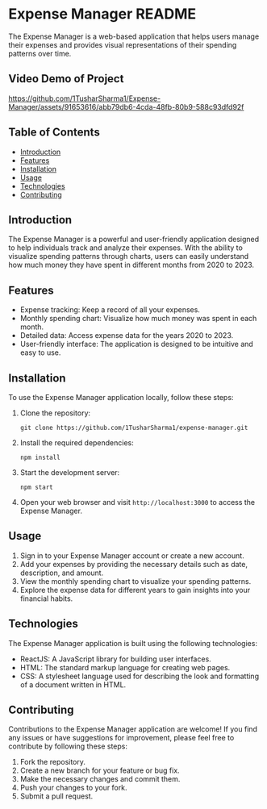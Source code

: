 # Expense Manager README
The Expense Manager is a web-based application that helps users manage their expenses and provides visual representations of their spending patterns over time.

## Video Demo of Project


https://github.com/1TusharSharma1/Expense-Manager/assets/91653616/abb79db6-4cda-48fb-80b9-588c93dfd92f



## Table of Contents

- [Introduction](#introduction)
- [Features](#features)
- [Installation](#installation)
- [Usage](#usage)
- [Technologies](#technologies)
- [Contributing](#contributing)

## Introduction

The Expense Manager is a powerful and user-friendly application designed to help individuals track and analyze their expenses. With the ability to visualize spending patterns through charts, users can easily understand how much money they have spent in different months from 2020 to 2023.

## Features

- Expense tracking: Keep a record of all your expenses.
- Monthly spending chart: Visualize how much money was spent in each month.
- Detailed data: Access expense data for the years 2020 to 2023.
- User-friendly interface: The application is designed to be intuitive and easy to use.

## Installation

To use the Expense Manager application locally, follow these steps:

1. Clone the repository:

   ```
   git clone https://github.com/1TusharSharma1/expense-manager.git
   ```

2. Install the required dependencies:

   ```
   npm install
   ```

3. Start the development server:

   ```
   npm start
   ```

4. Open your web browser and visit `http://localhost:3000` to access the Expense Manager.

## Usage

1. Sign in to your Expense Manager account or create a new account.
2. Add your expenses by providing the necessary details such as date, description, and amount.
3. View the monthly spending chart to visualize your spending patterns.
4. Explore the expense data for different years to gain insights into your financial habits.

## Technologies

The Expense Manager application is built using the following technologies:

- ReactJS: A JavaScript library for building user interfaces.
- HTML: The standard markup language for creating web pages.
- CSS: A stylesheet language used for describing the look and formatting of a document written in HTML.

## Contributing

Contributions to the Expense Manager application are welcome! If you find any issues or have suggestions for improvement, please feel free to contribute by following these steps:

1. Fork the repository.
2. Create a new branch for your feature or bug fix.
3. Make the necessary changes and commit them.
4. Push your changes to your fork.
5. Submit a pull request.

